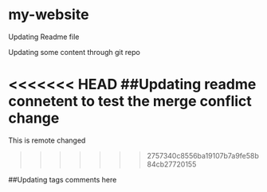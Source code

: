 # my-website

Updating Readme file

Updating some content through git repo

<<<<<<< HEAD
##Updating readme connetent 
to test the merge conflict change 
=======

This is remote changed 
>>>>>>> 2757340c8556ba19107b7a9fe58b84cb27720155

##Updating tags comments here
